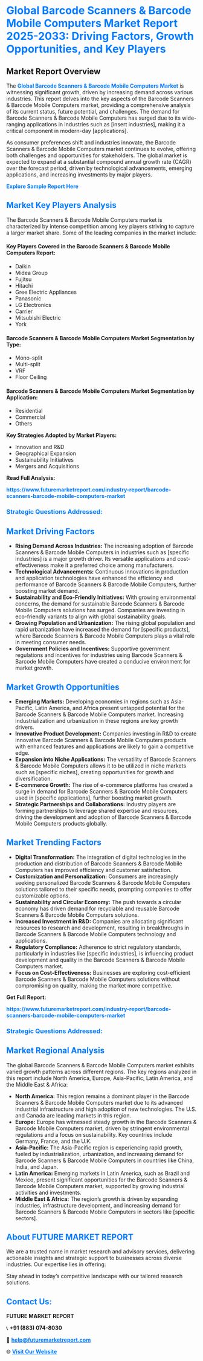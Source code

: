 <h1 style="color: #007BFF;">Global Barcode Scanners & Barcode Mobile Computers Market Report 2025-2033: Driving Factors, Growth Opportunities, and Key Players</h1>

<section id="overview">
<h2>Market Report Overview</h2>
<p>The <a href="https://www.futuremarketreport.com/industry-report/barcode-scanners-barcode-mobile-computers-market" style="color: #007BFF; text-decoration: none;"><strong>Global Barcode Scanners & Barcode Mobile Computers Market</strong></a> is witnessing significant growth, driven by increasing demand across various industries. This report delves into the key aspects of the Barcode Scanners & Barcode Mobile Computers market, providing a comprehensive analysis of its current status, future potential, and challenges. The demand for Barcode Scanners & Barcode Mobile Computers has surged due to its wide-ranging applications in industries such as [insert industries], making it a critical component in modern-day [applications].</p>
<p>As consumer preferences shift and industries innovate, the Barcode Scanners & Barcode Mobile Computers market continues to evolve, offering both challenges and opportunities for stakeholders. The global market is expected to expand at a substantial compound annual growth rate (CAGR) over the forecast period, driven by technological advancements, emerging applications, and increasing investments by major players.</p>
</section>

<section id="overview">
<p><a href="https://www.futuremarketreport.com/request-sample/reportId=33678" style="color: #007BFF; text-decoration: none;"><strong>Explore Sample Report Here</strong></a></p>
</section>

<section id="key-players">
<h2 style="color: #007BFF;">Market Key Players Analysis</h2>
<p>The Barcode Scanners & Barcode Mobile Computers market is characterized by intense competition among key players striving to capture a larger market share. Some of the leading companies in the market include:</p>
<h4>Key Players Covered in the Barcode Scanners & Barcode Mobile Computers Report:</h4>
<ul><li>Daikin</li><li>Midea Group</li><li>Fujitsu</li><li>Hitachi</li><li>Gree Electric Appliances</li><li>Panasonic</li><li>LG Electronics</li><li>Carrier</li><li>Mitsubishi Electric</li><li>York</li></ul>
<h4>Barcode Scanners & Barcode Mobile Computers Market Segmentation by Type:</h4>
<ul><li>Mono-split</li><li>Multi-split</li><li>VRF</li><li>Floor Ceiling</li></ul>

<h4>Barcode Scanners & Barcode Mobile Computers Market Segmentation by Application:</h4>
<ul><li>Residential</li><li>Commercial</li><li>Others</li></ul>
<p><strong>Key Strategies Adopted by Market Players:</strong></p>
<ul>
<li>Innovation and R&D</li>
<li>Geographical Expansion</li>
<li>Sustainability Initiatives</li>
<li>Mergers and Acquisitions</li>
</ul>
</section>

<section>
<p><strong>Read Full Analysis: </strong></p><a href="https://www.futuremarketreport.com/industry-report/barcode-scanners-barcode-mobile-computers-market" style="color: #007BFF; text-decoration: none;"><strong>https://www.futuremarketreport.com/industry-report/barcode-scanners-barcode-mobile-computers-market</strong></a>
<h3 style="color: #007BFF;">Strategic Questions Addressed:</h3>
</section>

<section id="driving-factors">
<h2 style="color: #007BFF;">Market Driving Factors</h2>
<ul>
<li><strong>Rising Demand Across Industries:</strong> The increasing adoption of Barcode Scanners & Barcode Mobile Computers in industries such as [specific industries] is a major growth driver. Its versatile applications and cost-effectiveness make it a preferred choice among manufacturers.</li>
<li><strong>Technological Advancements:</strong> Continuous innovations in production and application technologies have enhanced the efficiency and performance of Barcode Scanners & Barcode Mobile Computers, further boosting market demand.</li>
<li><strong>Sustainability and Eco-Friendly Initiatives:</strong> With growing environmental concerns, the demand for sustainable Barcode Scanners & Barcode Mobile Computers solutions has surged. Companies are investing in eco-friendly variants to align with global sustainability goals.</li>
<li><strong>Growing Population and Urbanization:</strong> The rising global population and rapid urbanization have increased the demand for [specific products], where Barcode Scanners & Barcode Mobile Computers plays a vital role in meeting consumer needs.</li>
<li><strong>Government Policies and Incentives:</strong> Supportive government regulations and incentives for industries using Barcode Scanners & Barcode Mobile Computers have created a conducive environment for market growth.</li>
</ul>
</section>

<section id="growth-opportunities">
<h2 style="color: #007BFF;">Market Growth Opportunities</h2>
<ul>
<li><strong>Emerging Markets:</strong> Developing economies in regions such as Asia-Pacific, Latin America, and Africa present untapped potential for the Barcode Scanners & Barcode Mobile Computers market. Increasing industrialization and urbanization in these regions are key growth drivers.</li>
<li><strong>Innovative Product Development:</strong> Companies investing in R&D to create innovative Barcode Scanners & Barcode Mobile Computers products with enhanced features and applications are likely to gain a competitive edge.</li>
<li><strong>Expansion into Niche Applications:</strong> The versatility of Barcode Scanners & Barcode Mobile Computers allows it to be utilized in niche markets such as [specific niches], creating opportunities for growth and diversification.</li>
<li><strong>E-commerce Growth:</strong> The rise of e-commerce platforms has created a surge in demand for Barcode Scanners & Barcode Mobile Computers used in [specific applications], further boosting market growth.</li>
<li><strong>Strategic Partnerships and Collaborations:</strong> Industry players are forming partnerships to leverage shared expertise and resources, driving the development and adoption of Barcode Scanners & Barcode Mobile Computers products globally.</li>
</ul>
</section>

<section id="trending-factors">
<h2 style="color: #007BFF;">Market Trending Factors</h2>
<ul>
<li><strong>Digital Transformation:</strong> The integration of digital technologies in the production and distribution of Barcode Scanners & Barcode Mobile Computers has improved efficiency and customer satisfaction.</li>
<li><strong>Customization and Personalization:</strong> Consumers are increasingly seeking personalized Barcode Scanners & Barcode Mobile Computers solutions tailored to their specific needs, prompting companies to offer customizable options.</li>
<li><strong>Sustainability and Circular Economy:</strong> The push towards a circular economy has driven demand for recyclable and reusable Barcode Scanners & Barcode Mobile Computers solutions.</li>
<li><strong>Increased Investment in R&D:</strong> Companies are allocating significant resources to research and development, resulting in breakthroughs in Barcode Scanners & Barcode Mobile Computers technology and applications.</li>
<li><strong>Regulatory Compliance:</strong> Adherence to strict regulatory standards, particularly in industries like [specific industries], is influencing product development and quality in the Barcode Scanners & Barcode Mobile Computers market.</li>
<li><strong>Focus on Cost-Effectiveness:</strong> Businesses are exploring cost-efficient Barcode Scanners & Barcode Mobile Computers solutions without compromising on quality, making the market more competitive.</li>
</ul>
</section>

<section>
<p><strong>Get Full Report: </strong></p><a href="https://www.futuremarketreport.com/industry-report/barcode-scanners-barcode-mobile-computers-market" style="color: #007BFF; text-decoration: none;"><strong>https://www.futuremarketreport.com/industry-report/barcode-scanners-barcode-mobile-computers-market</strong></a>
<h3 style="color: #007BFF;">Strategic Questions Addressed:</h3>
</section>


<section id="regional-analysis">
<h2 style="color: #007BFF;">Market Regional Analysis</h2>
<p>The global Barcode Scanners & Barcode Mobile Computers market exhibits varied growth patterns across different regions. The key regions analyzed in this report include North America, Europe, Asia-Pacific, Latin America, and the Middle East & Africa:</p>
<ul>
<li><strong>North America:</strong> This region remains a dominant player in the Barcode Scanners & Barcode Mobile Computers market due to its advanced industrial infrastructure and high adoption of new technologies. The U.S. and Canada are leading markets in this region.</li>
<li><strong>Europe:</strong> Europe has witnessed steady growth in the Barcode Scanners & Barcode Mobile Computers market, driven by stringent environmental regulations and a focus on sustainability. Key countries include Germany, France, and the U.K.</li>
<li><strong>Asia-Pacific:</strong> The Asia-Pacific region is experiencing rapid growth, fueled by industrialization, urbanization, and increasing demand for Barcode Scanners & Barcode Mobile Computers in countries like China, India, and Japan.</li>
<li><strong>Latin America:</strong> Emerging markets in Latin America, such as Brazil and Mexico, present significant opportunities for the Barcode Scanners & Barcode Mobile Computers market, supported by growing industrial activities and investments.</li>
<li><strong>Middle East & Africa:</strong> The region’s growth is driven by expanding industries, infrastructure development, and increasing demand for Barcode Scanners & Barcode Mobile Computers in sectors like [specific sectors].</li>
</ul>
</section>

<footer>
<h2 style="color: #007BFF;">About FUTURE MARKET REPORT</h2>
<p>We are a trusted name in market research and advisory services, delivering actionable insights and strategic support to businesses across diverse industries. Our expertise lies in offering:</p>

<p>Stay ahead in today’s competitive landscape with our tailored research solutions.</p>

<h2 style="color: #007BFF;">Contact Us:</h2>
<p><strong>FUTURE MARKET REPORT</strong></p>
<p>📞 <strong>+91 (883) 074-8030</strong></p>
<p>📧 <strong><a href="mailto:help@futuremarketreport.com" style="color: #007BFF;">help@futuremarketreport.com</a></strong></p>
<p>🌐 <strong><a href="https://www.futuremarketreport.com/" style="color: #007BFF;">Visit Our Website</a></strong></p>
</footer>